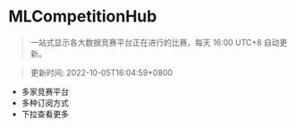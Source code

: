 # MLCompetitionHub

> 一站式显示各大数据竞赛平台正在进行的比赛，每天 16:00 UTC+8 自动更新。
  
> 更新时间: 2022-10-05T16:04:59+0800 

* 多家竞赛平台
* 多种订阅方式
* 下拉查看更多